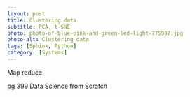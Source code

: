 ```yaml
---
layout: post
title: Clustering data
subtitle: PCA, t-SNE
photo: photo-of-blue-pink-and-green-led-light-775907.jpg
photo-alt: Clustering data
tags: [Sphinx, Python]
category: [Systems]
---
```

<!-- Photo by Meve R. from Pexels-->


Map reduce

pg 399 Data Science from Scratch
